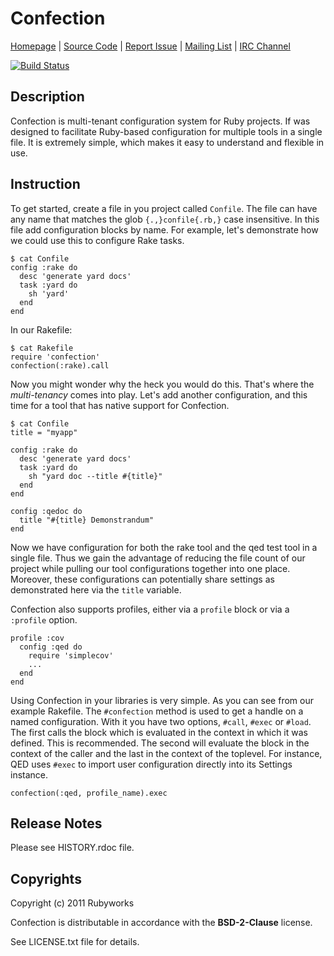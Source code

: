 # Confection

[Homepage](http://rubyworks.github.com/confection) |
[Source Code](http://github.com/rubyworks/confection) |
[Report Issue](http://github.com/rubyworks/confection/issues) |
[Mailing List](http://googlegroups.com/group/rubyworks-mailinglist) |
[IRC Channel](http://chat.us.freenode.net/rubyworks)

[![Build Status](https://secure.travis-ci.org/rubyworks/confection.png)](http://travis-ci.org/rubyworks/confection)


## Description

Confection is multi-tenant configuration system for Ruby projects. If was 
designed to facilitate Ruby-based configuration for multiple tools in a
single file. It is extremely simple, which makes it easy to understand
and flexible in use.


## Instruction

To get started, create a file in you project called `Confile`. The file can
have any name that matches the glob `{.,}confile{.rb,}` case insensitive. In
this file add configuration blocks by name. For example, let's demonstrate
how we could use this to configure Rake tasks.

    $ cat Confile
    config :rake do
      desc 'generate yard docs'
      task :yard do
        sh 'yard'
      end
    end

In our Rakefile:

    $ cat Rakefile
    require 'confection'
    confection(:rake).call

Now you might wonder why the heck you would do this. That's where the *multi-tenancy*
comes into play. Let's add another configuration, and this time for a tool that has
native support for Confection.

    $ cat Confile
    title = "myapp"

    config :rake do
      desc 'generate yard docs'
      task :yard do
        sh "yard doc --title #{title}"
      end
    end

    config :qedoc do
      title "#{title} Demonstrandum"
    end

Now we have configuration for both the rake tool and the qed test tool in
a single file. Thus we gain the advantage of reducing the file count of our 
project while pulling our tool configurations together into one place.
Moreover, these configurations can potentially share settings as demonstrated
here via the `title` variable.

Confection also supports profiles, either via a `profile` block or via a
`:profile` option.

    profile :cov
      config :qed do
        require 'simplecov'
        ...
      end
    end

Using Confection in your libraries is very simple. As you can see from our
example Rakefile. The `#confection` method is used to get a handle on a named
configuration. With it you have two options, `#call`, `#exec` or `#load`.
The first calls the block which is evaluated in the context in which it was
defined. This is recommended. The second will evaluate the block in the 
context of the caller and the last in the context of the toplevel.
For instance, QED uses `#exec` to import user configuration directly into
its Settings instance.

    confection(:qed, profile_name).exec


## Release Notes

Please see HISTORY.rdoc file.


## Copyrights

Copyright (c) 2011 Rubyworks

Confection is distributable in accordance with the **BSD-2-Clause** license.

See LICENSE.txt file for details.

